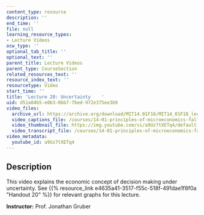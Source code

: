 ```yaml
---
content_type: resource
description: ''
end_time: ''
file: null
learning_resource_types:
- Lecture Videos
ocw_type: ''
optional_tab_title: ''
optional_text: ''
parent_title: Lecture Videos
parent_type: CourseSection
related_resources_text: ''
resource_index_text: ''
resourcetype: Video
start_time: ''
title: 'Lecture 20: Uncertainty    '
uid: d51a04b5-e0b3-0bb7-76ed-972e375ee3b9
video_files:
  archive_url: https://archive.org/download/MIT14.01F18/MIT14_01F18_lec20_300k.mp4
  video_captions_file: /courses/14-01-principles-of-microeconomics-fall-2018/b08f82628eab59a9854f7a8dfef8c8ca_a9Uz7tXETq4.vtt
  video_thumbnail_file: https://img.youtube.com/vi/a9Uz7tXETq4/default.jpg
  video_transcript_file: /courses/14-01-principles-of-microeconomics-fall-2018/ec6efe706237bc88670d45116f387fd3_a9Uz7tXETq4.pdf
video_metadata:
  youtube_id: a9Uz7tXETq4
---
```


Description
-----------

This video explains the economic concept of decision making under uncertainty. See {{% resource_link e4635a41-3517-f55c-518f-491dae1f8f0a "Handout 20" %}} for relevant graphs for this lecture. 

**Instructor:** Prof. Jonathan Gruber



